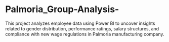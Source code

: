 # Palmoria_Group-Analysis-
This project analyzes employee data using Power BI to uncover insights related to gender distribution, performance ratings, salary structures, and compliance with new wage regulations in Palmoria manufacturing company.
